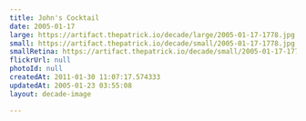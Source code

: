 ```yaml
---
title: John's Cocktail
date: 2005-01-17
large: https://artifact.thepatrick.io/decade/large/2005-01-17-1778.jpg
small: https://artifact.thepatrick.io/decade/small/2005-01-17-1778.jpg
smallRetina: https://artifact.thepatrick.io/decade/small/2005-01-17-1778@2x.jpg
flickrUrl: null
photoId: null
createdAt: 2011-01-30 11:07:17.574333
updatedAt: 2005-01-23 03:55:08
layout: decade-image

---
```


